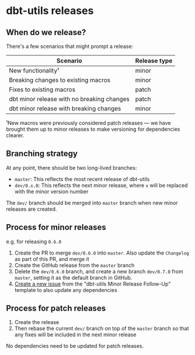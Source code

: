 # dbt-utils releases

## When do we release?
There's a few scenarios that might prompt a release:

| Scenario                                   | Release type |
|--------------------------------------------|--------------|
| New functionality¹                         | minor        |
| Breaking changes to existing macros        | minor        |
| Fixes to existing macros                   | patch        |
| dbt minor release with no breaking changes | patch        |
| dbt minor release with breaking changes    | minor        |

¹New macros were previously considered patch releases — we have brought them up to minor releases to make versioning for dependencies clearer.

## Branching strategy

At any point, there should be two long-lived branches:
- `master`: This reflects the most recent release of dbt-utils
- `dev/0.x.0`: This reflects the next minor release, where `x` will be replaced with the minor version number

The `dev/` branch should be merged into `master` branch when new minor releases are created.

## Process for minor releases
e.g. for releasing `0.6.0`
1. Create the PR to merge `dev/0.6.0` into `master`. Also update the `Changelog` as part of this PR, and merge it
2. Create the GitHub release from the `master` branch
3. Delete the `dev/0.6.0` branch, and create a new branch `dev/0.7.0` from `master`, setting it as the default branch in GitHub.
4. [Create a new issue](https://github.com/fishtown-analytics/dbt-utils/issues/new/choose) from the "dbt-utils Minor Release Follow-Up" template to also update any dependencies

## Process for patch releases
1. Create the release
2. Then rebase the current `dev/` branch on top of the `master` branch so that any fixes will be included in the next minor release

No dependencies need to be updated for patch releases.
